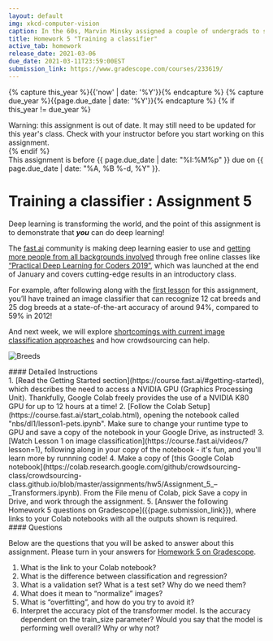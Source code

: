 ```yaml
---
layout: default
img: xkcd-computer-vision
caption: In the 60s, Marvin Minsky assigned a couple of undergrads to spend the summer programming a computer to use a camera to identify objects in a scene. He figured they'd have the problem solved by the end of the summer. Half a century later, we're still working on it
title: Homework 5 "Training a classifier"
active_tab: homework
release_date: 2021-03-06
due_date: 2021-03-11T23:59:00EST
submission_link: https://www.gradescope.com/courses/233619/
---
```


<!-- Check whether the assignment is up to date -->
{% capture this_year %}{{'now' | date: '%Y'}}{% endcapture %}
{% capture due_year %}{{page.due_date | date: '%Y'}}{% endcapture %}
{% if this_year != due_year %} 
<div class="alert alert-danger">
Warning: this assignment is out of date.  It may still need to be updated for this year's class.  Check with your instructor before you start working on this assignment.
</div>
{% endif %}
<!-- End of check whether the assignment is up to date -->


<div class="alert alert-info">
This assignment is before {{ page.due_date | date: "%I:%M%p" }}  due on {{ page.due_date | date: "%A, %B %-d, %Y" }}. 
</div>


Training a classifier<span class="text-muted"> : Assignment 5</span> 
=============================================================
Deep learning is transforming the world, and the point of this assignment is to demonstrate that _**you**_ can do deep learning!

The [fast.ai](https://www.fast.ai/) community is making deep learning easier to use and [getting more people from all backgrounds involved](https://www.youtube.com/watch?v=LqjP7O9SxOM&list=PLtmWHNX-gukLQlMvtRJ19s7-8MrnRV6h6) through free online classes like [“Practical Deep Learning for Coders 2019”](https://www.fast.ai/2019/01/24/course-v3/), which was launched at the end of January and covers cutting-edge results in an introductory class.

For example, after following along with the [first lesson](https://course.fast.ai/videos/?lesson=1) for this assignment, you’ll have trained an image classifier that can recognize 12 cat breeds and 25 dog breeds at a state-of-the-art accuracy of around 94%, compared to 59% in 2012!

And next week, we will explore [shortcomings with current image classification approaches](https://www.fast.ai/2019/01/29/five-scary-things/#bias) and how crowdsourcing can help.

![Breeds](https://raw.githubusercontent.com/hiromis/notes/master/lesson1/8.png)

<div class="panel panel-info">
<div class="panel-heading" markdown="1">
#### Detailed Instructions
</div>
<div class="panel-body" markdown="1">
1. [Read the Getting Started section](https://course.fast.ai/#getting-started), which describes the need to access a NVIDIA GPU (Graphics Processing Unit). Thankfully, Google Colab freely provides the use of a NVIDIA K80 GPU for up to 12 hours at a time!
2. [Follow the Colab Setup](https://course.fast.ai/start_colab.html), opening the notebook called "nbs/dl1/lesson1-pets.ipynb". Make sure to change your runtime type to GPU and save a copy of the notebook in your Google Drive, as instructed!
3. [Watch Lesson 1 on image classification](https://course.fast.ai/videos/?lesson=1), following along in your copy of the notebook - it's fun, and you'll learn more by runnning code!
4. Make a copy of [this Google Colab notebook](https://colab.research.google.com/github/crowdsourcing-class/crowdsourcing-class.github.io/blob/master/assignments/hw5/Assignment_5_–_Transformers.ipynb). From the File menu of Colab, pick Save a copy in Drive, and work through the assignment. 
5. [Answer the following Homework 5 questions on Gradescope]({{page.submission_link}}), where links to your Colab notebooks with all the outputs shown is required.
</div>
</div>


<div class="panel panel-primary" id="questions">
<div class="panel-heading" markdown="1">
#### Questions
</div>
<div class="panel-body" markdown="1">

Below are the questions that you will be asked to answer about this assignment. Please turn in your answers for [Homework 5 on Gradescope]({{page.submission_link}}).

1. What is the link to your Colab notebook?
2. What is the difference between classification and regression?
3. What is a validation set? What is a test set? Why do we need them?
4. What does it mean to “normalize” images?
5. What is “overfitting”, and how do you try to avoid it?
6. Interpret the accuracy plot of the transformer model. Is the accuracy dependent on the train_size parameter? Would you say that the model is performing well overall? Why or why not?
</div>
</div>

